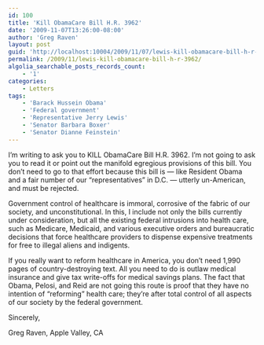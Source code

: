 ```yaml
---
id: 100
title: 'Kill ObamaCare Bill H.R. 3962'
date: '2009-11-07T13:26:00-08:00'
author: 'Greg Raven'
layout: post
guid: 'http://localhost:10004/2009/11/07/lewis-kill-obamacare-bill-h-r-3962/'
permalink: /2009/11/lewis-kill-obamacare-bill-h-r-3962/
algolia_searchable_posts_records_count:
    - '1'
categories:
    - Letters
tags:
    - 'Barack Hussein Obama'
    - 'Federal government'
    - 'Representative Jerry Lewis'
    - 'Senator Barbara Boxer'
    - 'Senator Dianne Feinstein'
---
```


I’m writing to ask you to KILL ObamaCare Bill H.R. 3962. I’m not going to ask you to read it or point out the manifold egregious provisions of this bill. You don’t need to go to that effort because this bill is — like Resident Obama and a fair number of our “representatives” in D.C. — utterly un-American, and must be rejected.  
  
Government control of healthcare is immoral, corrosive of the fabric of our society, and unconstitutional. In this, I include not only the bills currently under consideration, but all the existing federal intrusions into health care, such as Medicare, Medicaid, and various executive orders and bureaucratic decisions that force healthcare providers to dispense expensive treatments for free to illegal aliens and indigents.

If you really want to reform healthcare in America, you don’t need 1,990 pages of country-destroying text. All you need to do is outlaw medical insurance and give tax write-offs for medical savings plans. The fact that Obama, Pelosi, and Reid are not going this route is proof that they have no intention of “reforming” health care; they’re after total control of all aspects of our society by the federal government.

Sincerely,

Greg Raven, Apple Valley, CA